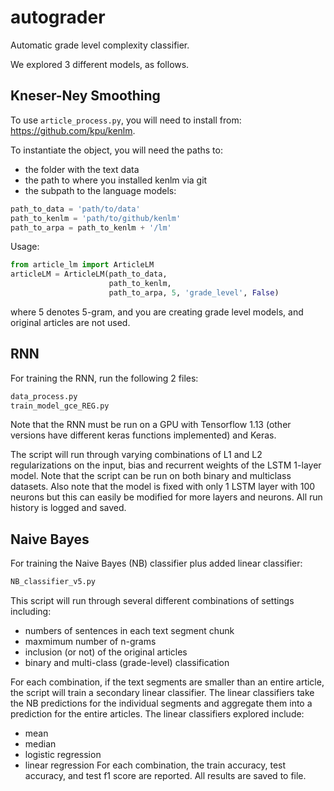 # autograder
Automatic grade level complexity classifier.

We explored 3 different models, as follows.

## Kneser-Ney Smoothing
To use `article_process.py`, you will need to install from: https://github.com/kpu/kenlm.

To instantiate the object, you will need the paths to:
- the folder with the text data
- the path to where you installed kenlm via git
- the subpath to the language models:
```python
path_to_data = 'path/to/data'
path_to_kenlm = 'path/to/github/kenlm'
path_to_arpa = path_to_kenlm + '/lm'
```

Usage:

```python
from article_lm import ArticleLM
articleLM = ArticleLM(path_to_data,
                      path_to_kenlm,
                      path_to_arpa, 5, 'grade_level', False)
```
where 5 denotes 5-gram, and you are creating grade level models, and original articles are not used.

## RNN
For training the RNN, run the following 2 files:
```python
data_process.py
train_model_gce_REG.py
```

Note that the RNN must be run on a GPU with Tensorflow 1.13 (other versions have different keras functions implemented) and Keras.

The script will run through varying combinations of L1 and L2 regularizations on the input, bias and recurrent 
weights of the LSTM 1-layer model. Note that the script can be run on both binary and multiclass datasets. Also note that 
the model is fixed with only 1 LSTM layer with 100 neurons but this can easily be modified for more layers and neurons.
All run history is logged and saved.

## Naive Bayes
For training the Naive Bayes (NB) classifier plus added linear classifier:
```python
NB_classifier_v5.py
```

This script will run through several different combinations of settings including:
- numbers of sentences in each text segment chunk
- maxmimum number of n-grams
- inclusion (or not) of the original articles
- binary and multi-class (grade-level) classification

For each combination, if the text segments are smaller than an entire article, the script will train a secondary linear classifier.
The linear classifiers take the NB predictions for the individual segments and aggregate them into a prediction for the 
entire articles. The linear classifiers explored include:
- mean
- median
- logistic regression
- linear regression
For each combination, the train accuracy, test accuracy, and test f1 score are reported. All results are saved to file.
